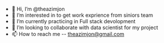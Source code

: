 - 👋 Hi, I’m @theazimjon
- 👀 I’m interested in to get work exprience from siniors team
- 🌱 I’m currently practicing in Full stack devolopment
- 💞️ I’m looking to collaborate with data scientist for my project
- 📫 How to reach me --  theazimjon@gmail.com 

<!---
theazimjon/theazimjon is a ✨ special ✨ repository because its `README.md` (this file) appears on your GitHub profile.
You can click the Preview link to take a look at your changes.
--->
